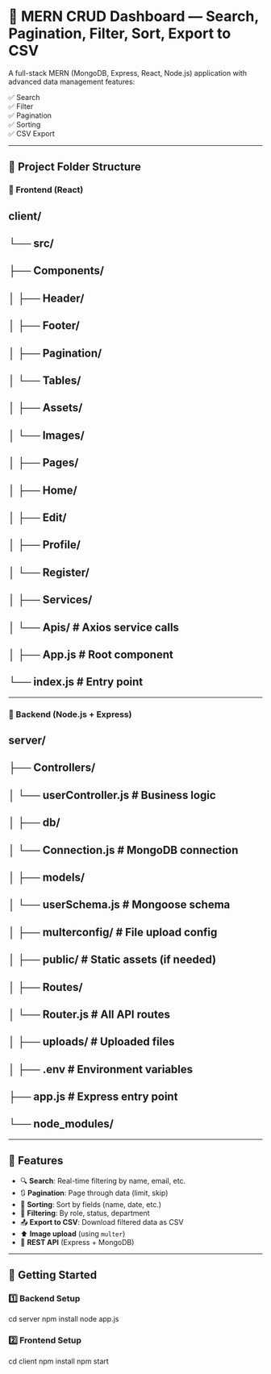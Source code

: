 # 🧾 MERN CRUD Dashboard — Search, Pagination, Filter, Sort, Export to CSV

A full-stack MERN (MongoDB, Express, React, Node.js) application with advanced data management features:

✅ Search  
✅ Filter  
✅ Pagination  
✅ Sorting  
✅ CSV Export  

---

## 📁 Project Folder Structure

### 🔹 Frontend (React)

client/
-
└── src/
-
├── Components/
-
│ ├── Header/
-
│ ├── Footer/
-
│ ├── Pagination/
-
│ └── Tables/
-
│
├── Assets/
-
│ └── Images/
-
│
├── Pages/
-
│ ├── Home/
-
│ ├── Edit/
-
│ ├── Profile/
-
│ └── Register/
-
│
├── Services/
-
│ └── Apis/ # Axios service calls
-
│
├── App.js # Root component
-
└── index.js # Entry point
-

---

### 🔹 Backend (Node.js + Express)

server/
-
├── Controllers/
-
│ └── userController.js # Business logic
-
│
├── db/
-
│ └── Connection.js # MongoDB connection
-
│
├── models/
-
│ └── userSchema.js # Mongoose schema
-
│
├── multerconfig/ # File upload config
-
│
├── public/ # Static assets (if needed)
-
│
├── Routes/
-
│ └── Router.js # All API routes
-
│
├── uploads/ # Uploaded files
-
│
├── .env # Environment variables
-
├── app.js # Express entry point
-
└── node_modules/
-

---

## 🧩 Features

- 🔍 **Search**: Real-time filtering by name, email, etc.
- 🔃 **Pagination**: Page through data (limit, skip)
- 🔽 **Sorting**: Sort by fields (name, date, etc.)
- 🎯 **Filtering**: By role, status, department
- 📤 **Export to CSV**: Download filtered data as CSV
- ⬆️ **Image upload** (using `multer`)
- 📡 **REST API** (Express + MongoDB)

---

## 🚀 Getting Started

### 1️⃣ Backend Setup

cd server
npm install
node app.js

### 2️⃣ Frontend Setup

cd client
npm install
npm start



